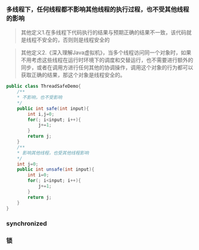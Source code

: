 ### 多线程下，任何线程都不影响其他线程的执行过程，也不受其他线程的影响
> 其他定义1.在多线程下代码执行的结果与预期正确的结果不一致，该代码就是线程不安全的，否则则是线程安全的

> 其他定义2.《深入理解Java虚拟机》，当多个线程访问同一个对象时，如果不用考虑这些线程在运行时环境下的调度和交替运行，也不需要进行额外的同步，或者在调用方进行任何其他的协调操作，调用这个对象的行为都可以获取正确的结果，那这个对象是线程安全的。

```java
public class ThreadSafeDemo{
    /**
    * 不影响，也不受影响
    */
    public int safe(int input){
        int i,j=0;
        for(; i<input; i++){
            j+=1;
        }
        return j;
    }
    /**
    * 影响其他线程，也受其他线程影响
    */
    int j=0;
    public int unsafe(int input){
        int i=0;
        for(; i<input; i++){
            j+=1;
        }
        return j;
    }
}
```

### synchronized

### 锁

> 
